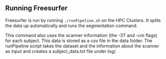 ## Running Freesurfer

Freesurfer is run by running `./runPipeline.sh` on the HPC Clusters. It splits the data up automatically and runs the segmentation command. 

This command also uses the scanner information (the -3T and -cm flags) for each subject. This data is stored as a csv file in the data folder. The runPipeline script takes the dataset and the information about the scanner as input and creates a subject_data.txt file under log/.

